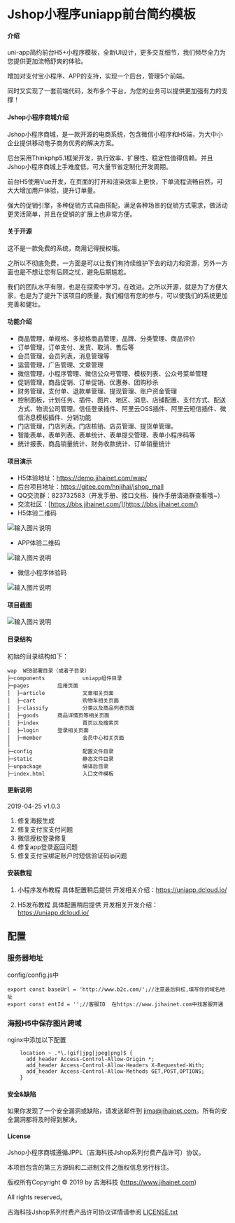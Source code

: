 # Jshop小程序uniapp前台简约模板

#### 介绍
uni-app简约前台H5+小程序模板，全新UI设计，更多交互细节，我们倾尽全力为您提供更加流畅舒爽的体验。

增加对支付宝小程序、APP的支持，实现一个后台，管理5个前端。

同时又实现了一套前端代码，发布多个平台，为您的业务可以提供更加强有力的支撑！

#### Jshop小程序商城介绍
Jshop小程序商城，是一款开源的电商系统，包含微信小程序和H5端，为大中小企业提供移动电子商务优秀的解决方案。

后台采用Thinkphp5.1框架开发，执行效率、扩展性、稳定性值得信赖。并且Jshop小程序商城上手难度低，可大量节省定制化开发周期。

前台H5使用Vue开发，在页面的打开和渲染效率上更快，下单流程流畅自然，可大大增加用户体验，提升订单量。

强大的促销引擎，多种促销方式自由搭配，满足各种场景的促销方式需求，做活动更灵活简单，并且在促销的扩展上也非常方便。



#### 关于开源

这不是一款免费的系统，商用记得授权哦。

之所以不彻底免费，一方面是可以让我们有持续维护下去的动力和资源，另外一方面也是不想让您有后顾之忧，避免后期尴尬。

我们的团队水平有限，也是在探索中学习，在改进。之所以开源，就是为了方便大家，也是为了提升下该项目的质量，我们相信有您的参与，可以使我们的系统更加完善和健壮。



#### 功能介绍

 + 商品管理，单规格、多规格商品管理，品牌、分类管理、商品评价
 + 订单管理，订单支付、发货、取消、售后等
 + 会员管理，会员列表，消息管理等
 + 运营管理，广告管理、文章管理
 + 微信管理，小程序管理、微信公众号管理、模板列表、公众号菜单管理
 + 促销管理，商品促销、订单促销、优惠券、团购秒杀
 + 财务管理，支付单、退款单管理、提现管理、账户资金管理
 + 控制面板，计划任务、插件、图片、地区、消息、店铺配置、支付方式、配送方式、物流公司管理。信任登录插件、阿里云OSS插件、阿里云短信插件、微信消息模板插件、分销功能
 + 门店管理，门店列表。门店核销、店员管理、提货单管理。
 + 智能表单，表单列表、表单统计、表单提交管理、表单小程序码等
 + 统计报表，商品销量统计、财务收款统计、订单销量统计


#### 项目演示
- H5体验地址：https://demo.jihainet.com/wap/
- 后台项目地址：https://gitee.com/hnjihai/jshop_mall
- QQ交流群：823732583（开发手册、接口文档、操作手册请进群查看哦~）
- 交流社区：[https://bbs.jihainet.com/](https://bbs.jihainet.com/)
- H5体验二维码

![输入图片说明](https://gitee.com/uploads/images/2019/0426/090608_1a1f0073_8503.png "H5.png")

- APP体验二维码

![输入图片说明](https://gitee.com/uploads/images/2019/0426/090622_d1d4b372_8503.png "app.png")

- 微信小程序体验码

![输入图片说明](https://gitee.com/uploads/images/2019/0426/082533_e2f315f9_8503.jpeg "gh_f9fafa5a7066_344.jpg")


#### 项目截图
![输入图片说明](https://gitee.com/uploads/images/2019/0404/180847_9615f414_8503.png "未标题-1.png")

#### 目录结构


初始的目录结构如下：
~~~
wap  WEB部署目录（或者子目录）
├─components            uniapp组件目录
├─pages			应用页面
│  ├─article            文章相关页面
│  ├─cart               购物车相关页面
│  ├─classify           分类以及商品列表页面
│  ├─goods		商品详情页等相关页面
│  ├─index              首页以及搜索页
│  ├─login		登录相关页面
│  ├─member             会员中心相关页面
│
├─config                配置文件目录
├─static                静态文件目录
├─unpackage             编译后目录
├─index.html            入口文件模板
~~~
#### 更新说明
2019-04-25 v1.0.3
1. 修复海报生成
2. 修复支付宝支付问题
3. 微信授权登录修复
4. 修复app登录返回问题
5. 修复支付宝绑定账户时短信验证码ip问题


#### 安装教程

1. 小程序发布教程
具体配置稍后提供
开发相关介绍：https://uniapp.dcloud.io/

2. H5发布教程
具体配置稍后提供
开发相关开发介绍：https://uniapp.dcloud.io/

## 配置
### 服务器地址
config/config.js中
```
export const baseUrl = 'http://www.b2c.com/';//注意最后斜杠,填写你的域名地址
export const entId = '';//客服ID	在https://www.jihainet.com中找客服开通

```

### 海报H5中保存图片跨域
nginx中添加以下配置
```
    location ~ .*\.(gif|jpg|jpeg|png)$ {
      add_header Access-Control-Allow-Origin *;
      add_header Access-Control-Allow-Headers X-Requested-With;
      add_header Access-Control-Allow-Methods GET,POST,OPTIONS;
    }
```


#### 安全&缺陷
如果你发现了一个安全漏洞或缺陷，请发送邮件到 jima@jihainet.com。所有的安全漏洞都将及时得到解决。


#### License

Jshop小程序商城遵循JPPL（吉海科技Jshop系列付费产品许可）协议。

本项目包含的第三方源码和二进制文件之版权信息另行标注。

版权所有Copyright © 2019 by 吉海科技 (https://www.jihainet.com)

All rights reserved。

吉海科技Jshop系列付费产品许可协议详情请参阅 [LICENSE.txt](LICENSE.txt)